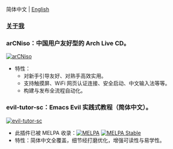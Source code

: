 简体中文 | [English](https://github.com/clsty/clsty/blob/main/README-en_US.md)

### [关于我](https://blog.celestialy.top/about/#%e5%85%b3%e4%ba%8e%e6%88%91)

### arCNiso：中国用户友好型的 Arch Live CD。
[![arCNiso](https://github-readme-stats.vercel.app/api/pin?username=clsty&repo=arCNiso&title=arCN&locale=cn&title_color=fff&icon_color=fff&text_color=fff&bg_color=30,e96443,904e95)](https://github.com/clsty/arCNiso)
- 特性：
  - 对新手引导友好、对熟手高效实用。
  - 支持触摸屏、WiFi 网页认证连接、安全启动、中文输入法等等。
  - 构建与发布全流程自动化。
### evil-tutor-sc：Emacs Evil 实践式教程（简体中文）。
[![evil-tutor-sc](https://github-readme-stats.vercel.app/api/pin?username=clsty&repo=evil-tutor-sc&locale=cn&theme=one_dark_pro)](https://github.com/clsty/evil-tutor-sc)
- 此插件已被 MELPA 收录：[![MELPA](https://melpa.org/packages/evil-tutor-sc-badge.svg)](https://melpa.org/#/evil-tutor-sc) [![MELPA Stable](https://stable.melpa.org/packages/evil-tutor-sc-badge.svg)](https://stable.melpa.org/#/evil-tutor-sc)
- 特性：简体中文全覆盖，细节经打磨优化，增强可读性与易学性。
